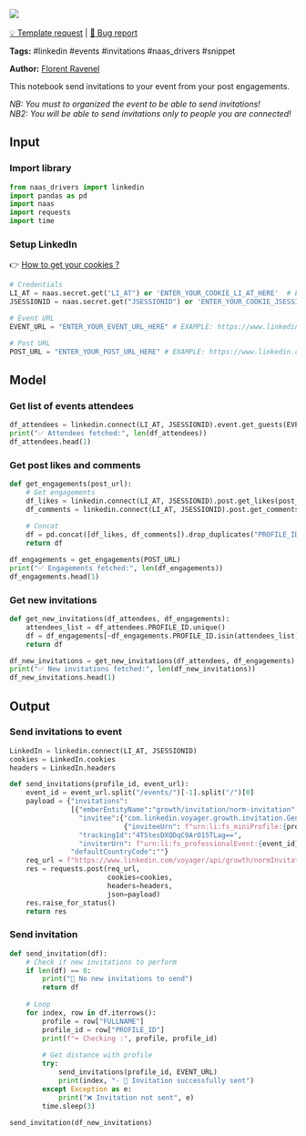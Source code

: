 <a href="https://app.naas.ai/user-redirect/naas/downloader?url=https://raw.githubusercontent.com/jupyter-naas/awesome-notebooks/master/LinkedIn/LinkedIn_Send_event_invitations_post_engagements.ipynb" target="_parent"><img src="https://naasai-public.s3.eu-west-3.amazonaws.com/open_in_naas.svg"/></a><br><br><a href="https://github.com/jupyter-naas/awesome-notebooks/issues/new?assignees=&labels=&template=template-request.md&title=Tool+-+Action+of+the+notebook+">💡 Template request</a> | <a href="https://github.com/jupyter-naas/awesome-notebooks/issues/new?assignees=&labels=bug&template=bug_report.md&title=LinkedIn+-+Send+event+invitations+post+engagements:+Error+short+description">🚨 Bug report</a>

**Tags:** #linkedin #events #invitations #naas_drivers #snippet

**Author:** [Florent Ravenel](https://www.linkedin.com/in/florent-ravenel/)

This notebook send invitations to your event from your post engagements.

*NB: You must to organized the event to be able to send invitations!*<br>
*NB2: You will be able to send invitations only to people you are connected!*

## Input

### Import library


```python
from naas_drivers import linkedin
import pandas as pd
import naas
import requests
import time
```

### Setup LinkedIn
👉 <a href='https://www.notion.so/LinkedIn-driver-Get-your-cookies-d20a8e7e508e42af8a5b52e33f3dba75'>How to get your cookies ?</a>


```python
# Credentials
LI_AT = naas.secret.get("LI_AT") or 'ENTER_YOUR_COOKIE_LI_AT_HERE'  # EXAMPLE: AQFAzQN_PLPR4wAAAXc-FCKmgiMit5FLdY1af3-2
JSESSIONID = naas.secret.get("JSESSIONID") or 'ENTER_YOUR_COOKIE_JSESSIONID_HERE'  # EXAMPLE: ajax:8379907400220387585

# Event URL
EVENT_URL = "ENTER_YOUR_EVENT_URL_HERE" # EXAMPLE: https://www.linkedin.com/events/XXXXXXXXXXXX/

# Post URL
POST_URL = "ENTER_YOUR_POST_URL_HERE" # EXAMPLE: https://www.linkedin.com/posts/XXXXXXXXXXXX/
```

## Model

### Get list of events attendees


```python
df_attendees = linkedin.connect(LI_AT, JSESSIONID).event.get_guests(EVENT_URL)
print("✅ Attendees fetched:", len(df_attendees))
df_attendees.head(1)
```

### Get post likes and comments


```python
def get_engagements(post_url):
    # Get engagements
    df_likes = linkedin.connect(LI_AT, JSESSIONID).post.get_likes(post_url)
    df_comments = linkedin.connect(LI_AT, JSESSIONID).post.get_comments(post_url)
    
    # Concat
    df = pd.concat([df_likes, df_comments]).drop_duplicates("PROFILE_ID", keep="last").reset_index(drop=True)
    return df

df_engagements = get_engagements(POST_URL)
print("✅ Engagements fetched:", len(df_engagements))
df_engagements.head(1)
```

### Get new invitations


```python
def get_new_invitations(df_attendees, df_engagements):
    attendees_list = df_attendees.PROFILE_ID.unique()
    df = df_engagements[~df_engagements.PROFILE_ID.isin(attendees_list)]
    return df

df_new_invitations = get_new_invitations(df_attendees, df_engagements)
print("✅ New invitations fetched:", len(df_new_invitations))
df_new_invitations.head(1)
```

## Output

### Send invitations to event


```python
LinkedIn = linkedin.connect(LI_AT, JSESSIONID)
cookies = LinkedIn.cookies
headers = LinkedIn.headers

def send_invitations(profile_id, event_url):
    event_id = event_url.split("/events/")[-1].split("/")[0]
    payload = {"invitations":
               [{"emberEntityName":"growth/invitation/norm-invitation",
                 "invitee":{"com.linkedin.voyager.growth.invitation.GenericInvitee":
                            {"inviteeUrn": f"urn:li:fs_miniProfile:{profile_id}"}},
                 "trackingId":"4T5tesDXQDqC9ArO15TLag==",
                 "inviterUrn": f"urn:li:fs_professionalEvent:{event_id}"}],
               "defaultCountryCode":""}
    req_url = f"https://www.linkedin.com/voyager/api/growth/normInvitations?action=batchCreate"
    res = requests.post(req_url,
                        cookies=cookies,
                        headers=headers,
                        json=payload)
    res.raise_for_status()
    return res
```

### Send invitation


```python
def send_invitation(df):
    # Check if new invitations to perform
    if len(df) == 0:
        print("🤙 No new invitations to send")
        return df
    
    # Loop
    for index, row in df.iterrows():
        profile = row["FULLNAME"]
        profile_id = row["PROFILE_ID"]
        print(f"➡️ Checking :", profile, profile_id)
        
        # Get distance with profile
        try:
            send_invitations(profile_id, EVENT_URL)
            print(index, "- 🙌 Invitation successfully sent")
        except Exception as e:
            print("❌ Invitation not sent", e)
        time.sleep(3)
            
send_invitation(df_new_invitations)
```
